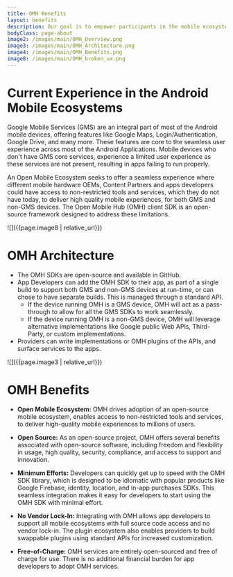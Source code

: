 ```yaml
---
title: OMH Benefits 
layout: benefits
description: Our goal is to empower participants in the mobile ecosystem, including app developers, SDK and API service providers, mobile hardware OEMs, and users. We aim to create an open and secure mobile ecosystem by offering a range of software tools and services that ensure high-quality mobile experiences for everyone involved.
bodyClass: page-about
image2: /images/main/OMH_Overview.png
image3: /images/main/OMH_Architecture.png
image4: /images/main/OMH_Benefits.png
image8: /images/main/OMH_broken_ux.png
---
```


# Current Experience in the Android Mobile Ecosystems

Google Mobile Services (GMS) are an integral part of most of the Android mobile devices, offering features like Google Maps, Login/Authentication, Google Drive, and many more. These features are core to the seamless user experience across most of the Android Applications.
Mobile devices who don't have GMS core services, experience a limited user experience as these services are not present, resulting in apps failing to run properly.

An Open Mobile Ecosystem seeks to offer a seamless experience where different mobile hardware OEMs, Content Partners and apps developers could have access to non-restricted tools and services, which they do not have today, to deliver high quality mobile experiences, for both GMS and non-GMS devices.
The Open Mobile Hub (OMH) client SDK is an open-source framework designed to address these limitations.

![]({{page.image8 | relative_url}})

# OMH Architecture

- The OMH SDKs are open-source and available in GitHub.
- App Developers can add the OMH SDK to their app, as part of a single build to support both GMS and non-GMS devices at run-time, or can chose to have separate builds. This is managed through a standard API.
  - If the device running OMH is a GMS device, OMH will act as a pass-through to allow for all the GMS SDKs to work seamlessly.
  - If the device running OMH is a non-GMS device, OMH will leverage alternative implementations like Google public Web APIs, Third-Party, or custom implementations.
- Providers can write implementations or OMH plugins of the APIs, and surface services to the apps.

![]({{page.image3 | relative_url}})

# OMH Benefits
<!--![]({{page.image4 | relative_url}})-->

- **Open Mobile Ecosystem:** OMH drives adoption of an open-source mobile ecosystem, enables access to non-restricted tools and services, to deliver high-quality mobile experiences to millions of users.

- **Open Source:** As an open-source project, OMH offers several benefits associated with open-source software, including freedom and flexibility in usage, high quality, security, compliance, and access to support and innovation.

- **Minimum Efforts:** Developers can quickly get up to speed with the OMH SDK library, which is designed to be idiomatic with popular products like Google Firebase, identity, location, and in-app purchases SDKs. This seamless integration makes it easy for developers to start using the OMH SDK with minimal effort.

- **No Vendor Lock-In:** Integrating with OMH allows app developers to support all mobile ecosystems with full source code access and no vendor lock-in. The plugin ecosystem also enables providers to build swappable plugins using standard APIs for increased customization.

- **Free-of-Charge:** OMH services are entirely open-sourced and free of charge for use. There is no additional financial burden for app developers to adopt OMH services.



<!--
# ADDITIONAL TEXT FORMATS TO KEEP AS SAMPLES - DELETE AS NEEDED

## Enhancing Qualitative Characteristics

### Verifiability

Verifiability implies consensus between the different knowledgeable and independent users of financial information. Such information must be supported by sufficient evidence to follow the principle of objectivity.

### Comparability

Comparability is the uniform application of accounting methods across entities in the same industry. The principle of consistency is under comparability. Consistency is the uniform application of accounting across points in time within an entity.

### Understandability

Understandability means that accounting reports should be expressed as clearly as possible and should be understood by those to whom the information is relevant.
Timeliness: Timeliness implies that financial information must be presented to the users before a decision is to be made.

---

## Statement of cash flows

The statement of cash flows considers the inputs and outputs in concrete cash within a stated period. The general template of a cash flow statement is as follows: Cash Inflow - Cash Outflow + Opening Balance = Closing Balance

| Cash Inflow | Outflow   | Opening Balance |
| ----------- | --------- | --------------- |
| _Monday_    | `Tuesday` | **Wednesday**   |
| 1           | 2         | 3               |

**Example 1:** in the beginning of September, Ellen started out with $5 in her bank account. During that same month, Ellen borrowed $20 from Tom. At the end of the month, Ellen bought a pair of shoes for $7. Ellen's cash flow statement for the month of September looks like this:

- Cash inflow: $20
- Cash outflow:$7
- Opening balance: $5
- Closing balance: $20 – $7 + $5 = $18

**Example 2:** in the beginning of June, WikiTables, a company that buys and resells tables, sold 2 tables. They'd originally bought the tables for $25 each, and sold them at a price of $50 per table. The first table was paid out in cash however the second one was bought in credit terms. WikiTables' cash flow statement for the month of June looks like this:

> **Important:** the cash flow statement only considers the exchange of actual cash, and ignores what the person in question owes or is owed.

## Statement of financial position (balance sheet)

The balance sheet is the financial statement showing a firm's assets, liabilities and equity (capital) at a set point in time, usually the end of the fiscal year reported on the accompanying income statement.

- **fixed assets**
  - property
  - building
  - equipment (such as factory machinery)
- **intangible assets**
  - copyrights
  - trademarks
  - patents
    - pending
    - international
- goodwill

Owner's equity, sometimes referred to as net assets, is represented differently depending on the type of business ownership. Business ownership can be in the form of a sole proprietorship, partnership, or a corporation. For a corporation, the owner's equity portion usually shows common stock, and retained earnings (earnings kept in the company). Retained earnings come from the retained earnings statement, prepared prior to the balance sheet.
-->
